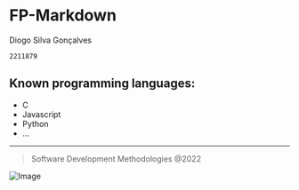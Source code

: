 # **FP-Markdown**

Diogo Silva Gonçalves

`2211879`

## **Known programming languages:**

* C
* Javascript
* Python
* ...


______________
>Software Development Methodologies @2022

![Image](https://www.ipleiria.pt/wp-content/themes/ipleiria/img/logo_ipl_header.png)
